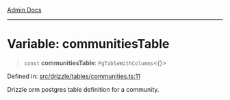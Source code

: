 [Admin Docs](/)

***

# Variable: communitiesTable

> `const` **communitiesTable**: `PgTableWithColumns`\<\{\}\>

Defined in: [src/drizzle/tables/communities.ts:11](https://github.com/PalisadoesFoundation/talawa-api/blob/31af62eb801979353402f1e291e74768cd64d85c/src/drizzle/tables/communities.ts#L11)

Drizzle orm postgres table definition for a community.
